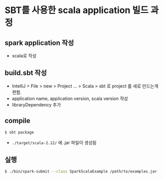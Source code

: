 # SBT를 사용한 scala application 빌드 과정

## spark application 작성
- scala로 작성

## build.sbt 작성
- IntelliJ > File > new > Project ... > Scala > sbt 로 project 를 새로 만드는게 편함.
- application name, application version, scala version 작성
- libraryDependency 추가 

## compile
```bash
$ sbt package
```
- `./target/scala-2.12/` 에 .jar 파일이 생성됨

## 실행
```bash
$ ./bin/spark-submit --class SparkScalaExample /path/to/examples.jar
```

